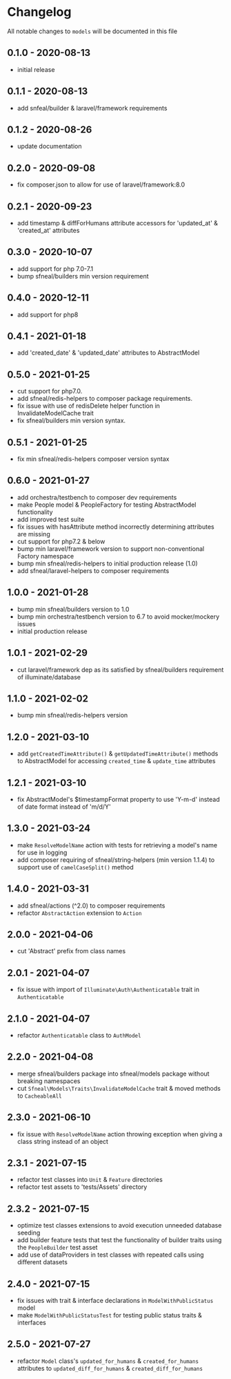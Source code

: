 # Changelog

All notable changes to `models` will be documented in this file

## 0.1.0 - 2020-08-13
- initial release


## 0.1.1 - 2020-08-13
- add snfeal/builder & laravel/framework requirements


## 0.1.2 - 2020-08-26
- update documentation


## 0.2.0 - 2020-09-08
- fix composer.json to allow for use of laravel/framework:8.0


## 0.2.1 - 2020-09-23
- add timestamp & diffForHumans attribute accessors for 'updated_at' & 'created_at' attributes


## 0.3.0 - 2020-10-07
- add support for php 7.0-7.1
- bump sfneal/builders min version requirement


## 0.4.0 - 2020-12-11
- add support for php8


## 0.4.1 - 2021-01-18
- add 'created_date' & 'updated_date' attributes to AbstractModel


## 0.5.0 - 2021-01-25
- cut support for php7.0.
- add sfneal/redis-helpers to composer package requirements.
- fix issue with use of redisDelete helper function in InvalidateModelCache trait
- fix sfneal/builders min version syntax.


## 0.5.1 - 2021-01-25
- fix min sfneal/redis-helpers composer version syntax


## 0.6.0 - 2021-01-27
- add orchestra/testbench to composer dev requirements
- make People model & PeopleFactory for testing AbstractModel functionality
- add improved test suite
- fix issues with hasAttribute method incorrectly determining attributes are missing
- cut support for php7.2 & below
- bump min laravel/framework version to support non-conventional Factory namespace
- bump min sfneal/redis-helpers to initial production release (1.0)
- add sfneal/laravel-helpers to composer requirements


## 1.0.0 - 2021-01-28
- bump min sfneal/builders version to 1.0
- bump min orchestra/testbench version to 6.7 to avoid mocker/mockery issues
- initial production release


## 1.0.1 - 2021-02-29
- cut laravel/framework dep as its satisfied by sfneal/builders requirement of illuminate/database


## 1.1.0 - 2021-02-02
- bump min sfneal/redis-helpers version


## 1.2.0 - 2021-03-10
- add `getCreatedTimeAttribute()` & `getUpdatedTimeAttribute()` methods to AbstractModel for accessing `created_time` & `update_time` attributes


## 1.2.1 - 2021-03-10
- fix AbstractModel's $timestampFormat property to use 'Y-m-d' instead of date format instead of 'm/d/Y'


## 1.3.0 - 2021-03-24
- make `ResolveModelName` action with tests for retrieving a model's name for use in logging 
- add composer requiring of sfneal/string-helpers (min version 1.1.4) to support use of `camelCaseSplit()` method


## 1.4.0 - 2021-03-31
- add sfneal/actions (^2.0) to composer requirements
- refactor `AbstractAction` extension to `Action`


## 2.0.0 - 2021-04-06
- cut 'Abstract' prefix from class names


## 2.0.1 - 2021-04-07
- fix issue with import of `Illuminate\Auth\Authenticatable` trait in `Authenticatable`


## 2.1.0 - 2021-04-07
- refactor `Authenticatable` class to `AuthModel`


## 2.2.0 - 2021-04-08
- merge sfneal/builders package into sfneal/models package without breaking namespaces
- cut `Sfneal\Models\Traits\InvalidateModelCache` trait & moved methods to `CacheableAll`


## 2.3.0 - 2021-06-10
- fix issue with `ResolveModelName` action throwing exception when giving a class string instead of an object


## 2.3.1 - 2021-07-15
- refactor test classes into `Unit` & `Feature` directories
- refactor test assets to 'tests/Assets' directory


## 2.3.2 - 2021-07-15
- optimize test classes extensions to avoid execution unneeded database seeding
- add builder feature tests that test the functionality of builder traits using the `PeopleBuilder` test asset
- add use of dataProviders in test classes with repeated calls using different datasets


## 2.4.0 - 2021-07-15
- fix issues with trait & interface declarations in `ModelWithPublicStatus` model
- make `ModelWithPublicStatusTest` for testing public status traits & interfaces


## 2.5.0 - 2021-07-27
- refactor `Model` class's `updated_for_humans` & `created_for_humans` attributes to `updated_diff_for_humans` & `created_diff_for_humans`
